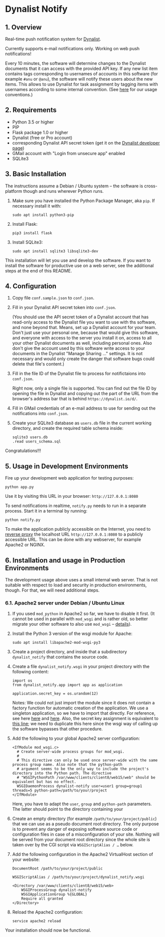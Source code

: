 # Dynalist Notify

## 1. Overview

Real-time push notification system for [Dynalist](https://dynalist.io).

Currently supports e-mail notifications only. Working on web push notifications!

Every 10 minutes, the software will determine changes to the Dynalist documents that it can access with the provided API key. If any new list item contains tags corresponding to usernames of accounts in this software (for example `#anu` or `@anu`), the software will notify these users about the new items. This allows to use Dynalist for task assignment by tagging items with usernames according to some internal convention. (See [here](https://edgeryders.eu/t/7618) for our usage conventions.)


## 2. Requirements

* Python 3.5 or higher
* PIP
* Flask package 1.0 or higher
* Dynalist (free or Pro account) 
* corresponding Dynalist API secret token (get it on the [Dynalist developer page](https://dynalist.io/developer))
* GMail account with "Login from unsecure app" enabled
* SQLite3


## 3. Basic Installation

The instructions assume a Debian / Ubuntu system – the software is cross-platform though and runs wherever Python runs.

1. Make sure you have installed the Python Package Manager, aka `pip`. If necessary install it with:

       sudo apt install python3-pip
    
2. Install Flask:

       pip3 install flask
    
3. Install SQLite3:

       sudo apt install sqlite3 libsqlite3-dev


This installation will let you use and develop the software. If you want to install the software for productive use on a web server, see the additional steps at the end of this README.


## 4. Configuration

1. Copy file `conf.sample.json` to `conf.json`.

2. Fill in your Dynalist API secret token into `conf.json`.

    (You should use the API secret token of a Dynalist account that has read-only access to the Dynalist file you want to use with ths software, and none beyond that. Means, set up a Dynalist account for your team. Don't just use your personal one, because that would give this software, and everyone with access to the server you install it on, access to all your other Dynalist documents as well, including personal ones. Also don't give the account used by this software write access to your documents in the Dynalist "Manage Sharing …" settings. It is not necessary and would only create the danger that software bugs could delete that file's content.)
      
3. Fill in the file ID of the Dynalist file to process for notifictaions into `conf.json`.

    Right now, only a single file is supported. You can find out the file ID by opening the file in Dynalist and copying out the part of the URL from the browser's address bar that is behind `https://dynalist.io/d/`.

4. Fill in GMail credentials of an e-mail address to use for sending out the notifications into `conf.json`.

5. Create your SQLite3 database as `users.db` file in the current working directory, and create the required table schema inside:

       sqlite3 users.db
       .read users_schema.sql

Congratulations!!!


## 5. Usage in Development Environments

Fire up your development web application for testing purposes:

    python app.py

Use it by visiting this URL in your browser: `http://127.0.0.1:8080`

To send notifications in realtime, `notify.py` needs to run in a separate process. Start it in a terminal by running:

    python notify.py

To make the application publicly accessible on the Internet, you need to [reverse proxy](https://en.wikipedia.org/wiki/Reverse_proxy) the localhost URL `http://127.0.0.1:8080` to a publicly accessible URL. This can be done with any webserver, for example Apache2 or NGINX.


## 6. Installation and usage in Production Environments

The development usage above uses a small internal web server. That is not suitable with respect to load and security in production environments, though. For that, we will need additional steps. 


### 6.1. Apache2 server under Debian / Ubuntu Linux

1. If you used `mod_python` in Apache2 so far, we have to disable it first. (It cannot be used in parallel with `mod_wsgi` and is rather old, so better migrate your other software to also use `mod_wsgi` – [details](https://stackoverflow.com/a/7882151)).

2. Install the Python 3 version of the wsgi module for Apache:

       sudo apt install libapache2-mod-wsgi-py3
       
3. Create a project directory, and inside that a subdirectory `dynalist_notify` that contains the source code.

4. Create a file `dynalist_notify.wsgi` in your project directory with the following content:

       import os
       from dynalist_notify.app import app as application

       application.secret_key = os.urandom(12)
       
    Notes: We could not just import the module since it does not contain a factory function for automatic creation of the application. We use a singleton application, so we have to import that directly. For reference, see here [here](http://flask.pocoo.org/docs/1.0/deploying/mod_wsgi/#creating-a-wsgi-file) and [here](https://stackoverflow.com/a/21948893). Also, the secret key assignment is equivalent to [this line](https://github.com/edgeryders/dynalist-notify/blob/master/app.py#L102); we need to duplicate this here since the wsgi way of calling up the software bypasses that other procedure.
       
5. Add the following to your global Apache2 server configuration:

       <IfModule mod_wsgi.c>
         # Create server-wide process groups for mod_wsgi.
         #
         # This directive can only be used once server-wide with the same process group name. Also note that the python-path 
         # argument seems to be the only way to include the project's directory into the Python path. The directive 
         # "WSGIPythonPath /var/www/clients/client8/web15/web" should be equivalent but has no effect.
         WSGIDaemonProcess dynalist-notify user=user1 group=group1 threads=5 python-path=/path/to/your/project
       </IfModule>
       
    Here, you have to adapt the `user`, `group` and `python-path` parameters. The latter should point to the directory containing your 

6. Create an empty directory (for example `/path/to/your/project/public`) that we can use as a pseudo document root directory. The only purpose is to prevent any danger of exposing software source code or configuration files in case of a misconfiguration of your site. Nothing will be served from your document root directory since the whole site is taken over by the CGI script via `WSGIScriptAlias / …` below.

7. Add the following configuration in the Apache2 VirtualHost section of your website:

       DocumentRoot /path/to/your/project/public

       WSGIScriptAlias / /path/to/your/project/dynalist_notify.wsgi

       <Directory /var/www/clients/client8/web15/web>
           WSGIProcessGroup dynalist-notify
           WSGIApplicationGroup %{GLOBAL}
           Require all granted
       </Directory>
       
8. Reload the Apache2 configuration:

       service apache2 reload
       
Your installation should now be functional.
